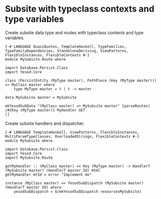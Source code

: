 Subsite with typeclass contexts and type variables
==================================================

Create subsite data type and routes with typeclass contexts and type variables.

```
{-# LANGUAGE QuasiQuotes, TemplateHaskell, TypeFamilies, TypeFamilyDependencies, StandaloneDeriving, ViewPatterns, FlexibleInstances, FlexibleContexts #-}
module MySubsite.Route where

import Database.Persist.Class
import Yesod.Core

class (PersistEntity (MyType master), PathPiece (Key (MyType master))) => MyClass master where
    type MyType master = t | t -> master

data MySubsite master = MySubsite

mkYesodSubData "(MyClass master) => MySubsite master" [parseRoutes|
/#{Key (MyType master)} MyHandler GET
|]
```

Create subsite handlers and dispatcher.

```
{-# LANGUAGE TemplateHaskell, ViewPatterns, FlexibleInstances, MultiParamTypeClasses, OverloadedStrings, FlexibleContexts #-}
module MySubsite where

import Database.Persist.Class
import Yesod.Core
import MySubsite.Route

getMyHandler :: (MyClass master) => Key (MyType master) -> HandlerT (MySubsite master) (HandlerT master IO) Html
getMyHandler mtId = error "Implement me"

instance (MyClass master) => YesodSubDispatch (MySubsite master) (HandlerT master IO) where
    yesodSubDispatch = $(mkYesodSubDispatch resourcesMySubsite)
```

